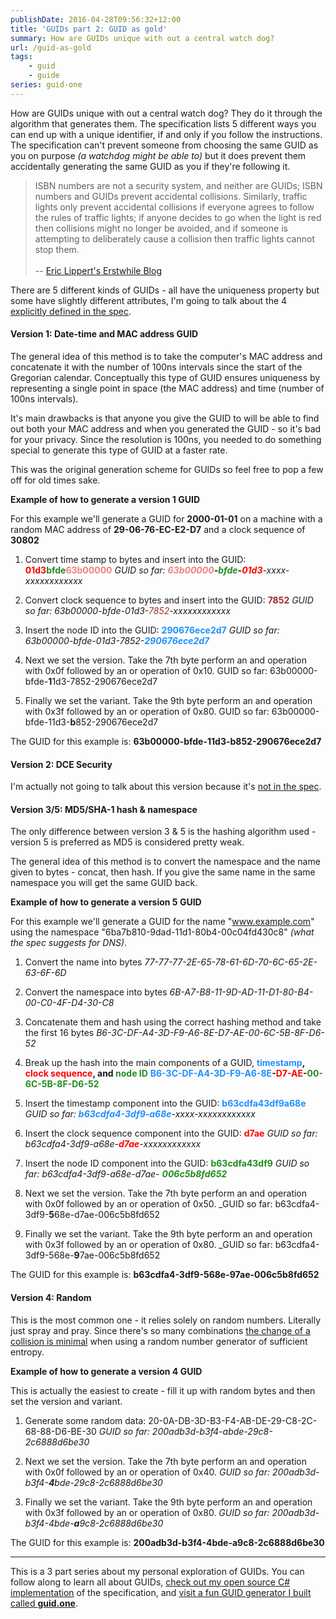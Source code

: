 ```yaml
---
publishDate: 2016-04-28T09:56:32+12:00
title: 'GUIDs part 2: GUID as gold'
summary: How are GUIDs unique with out a central watch dog?
url: /guid-as-gold
tags:
    - guid
    - guide
series: guid-one
---
```


How are GUIDs unique with out a central watch dog? They do it through the algorithm that generates them. The specification lists 5 different ways you can end up with a unique identifier, if and only if you follow the instructions. The specification can't prevent someone from choosing the same GUID as you on purpose *(a watchdog might be able to)* but it does prevent them accidentally generating the same GUID as you if they're following it.

> ISBN numbers are not a security system, and neither are GUIDs; ISBN numbers and GUIDs  prevent accidental collisions. Similarly, traffic lights only prevent accidental collisions if everyone agrees to follow the rules of traffic lights; if anyone decides to go when the light is red then collisions might no longer be avoided, and if someone is attempting to deliberately cause a collision then traffic lights cannot stop them. 
\
\
-- [Eric Lippert's Erstwhile Blog](https://blogs.msdn.microsoft.com/ericlippert/2012/04/24/guid-guide-part-one/)

There are 5 different kinds of GUIDs - all have the uniqueness property but some have slightly different attributes, I'm going to talk about the 4 [explicitly defined in the spec](https://www.ietf.org/rfc/rfc4122.txt).

#### Version 1: Date-time and MAC address GUID

The general idea of this method is to take the computer's MAC address and concatenate it with the number of 100ns intervals since the start of the Gregorian calendar. Conceptually this type of GUID ensures uniqueness by representing a single point in space (the MAC address) and time (number of 100ns intervals).

It's main drawbacks is that anyone you give the GUID to will be able to find out both your MAC address and when you generated the GUID - so it's bad for your privacy. Since the resolution is 100ns, you needed to do something special to generate this type of GUID at a faster rate.

This was the original generation scheme for GUIDs so feel free to pop a few off for old times sake.

**Example of how to generate a version 1 GUID**

For this example we'll generate a GUID for **2000-01-01** on a machine with a random MAC address of **29-06-76-EC-E2-D7** and a clock sequence of **30802**

1. Convert time stamp to bytes and insert into the GUID: **<span style="color:red">01d3</span><span style="color:forestgreen">bfde</span><span style="color:lightcoral">63b00000</span>**
_GUID so far: **<span style="color:lightcoral">63b00000</span>-<span style="color:forestgreen">bfde</span>-<span style="color:red">01d3</span>**-xxxx-xxxxxxxxxxxx_

2. Convert clock sequence to bytes and insert into the GUID: **<span style="color:brown">7852</span>**
_GUID so far: 63b00000-bfde-01d3-<span style="color:brown">7852</span>-xxxxxxxxxxxx_

3. Insert the node ID into the GUID: **<span style="color:dodgerblue">290676ece2d7</span>**
_GUID so far: 63b00000-bfde-01d3-7852-**<span style="color:dodgerblue">290676ece2d7</span>**_

4. Next we set the version. Take the 7th byte perform an and operation with 0x0f followed by an or operation of 0x10.
GUID so far: 63b00000-bfde-**1**1d3-7852-290676ece2d7

5. Finally we set the variant. Take the 9th byte perform an and operation with 0x3f followed by an or operation of 0x80.
GUID so far: 63b00000-bfde-11d3-**b**852-290676ece2d7

The GUID for this example is: **63b00000-bfde-11d3-b852-290676ece2d7**

#### Version 2: DCE Security

I'm actually not going to talk about this version because it's [not in the spec](https://www.ietf.org/rfc/rfc4122.txt).

#### Version 3/5: MD5/SHA-1 hash & namespace

The only difference between version 3 & 5 is the hashing algorithm used - version 5 is preferred as MD5 is considered pretty weak.

The general idea of this method is to convert the namespace and the name given to bytes - concat, then hash. If you give the same name in the same namespace you will get the same GUID back.

**Example of how to generate a version 5 GUID**

For this example we'll generate a GUID for the name "www.example.com" using the namespace "6ba7b810-9dad-11d1-80b4-00c04fd430c8" _(what the spec suggests for DNS)_.

1. Convert the name into bytes
_77-77-77-2E-65-78-61-6D-70-6C-65-2E-63-6F-6D_

2. Convert the namespace into bytes
_6B-A7-B8-11-9D-AD-11-D1-80-B4-00-C0-4F-D4-30-C8_

3. Concatenate them and hash using the correct hashing method and take the first 16 bytes
_B6-3C-DF-A4-3D-F9-A6-8E-D7-AE-00-6C-5B-8F-D6-52_

4. Break up the hash into the main components of a GUID, **<span style="color:dodgerblue">timestamp</span>, <span style="color:red">clock sequence</span>, and <span style="color:forestgreen">node ID</span>**
**<span style="color:dodgerblue">B6-3C-DF-A4-3D-F9-A6-8E</span>-<span style="color:red">D7-AE</span>-<span style="color:forestgreen">00-6C-5B-8F-D6-52</span>**

5. Insert the timestamp component into the GUID: **<span style="color:dodgerblue">b63cdfa43df9a68e</span>**
_GUID so far: **<span style="color:dodgerblue">b63cdfa4-3df9-a68e</span>**-xxxx-xxxxxxxxxxxx_

6. Insert the clock sequence component into the GUID: **<span style="color:red">d7ae</span>**
_GUID so far: b63cdfa4-3df9-a68e-**<span style="color:red">d7ae</span>**-xxxxxxxxxxxx_

7. Insert the node ID component into the GUID: **<span style="color:forestgreen">b63cdfa43df9</span>**
_GUID so far: b63cdfa4-3df9-a68e-d7ae- **<span style="color:forestgreen">006c5b8fd652</span>**_

8. Next we set the version. Take the 7th byte perform an and operation with 0x0f followed by an or operation of 0x50.
_GUID so far: b63cdfa4-3df9-**5**68e-d7ae-006c5b8fd652

9. Finally we set the variant. Take the 9th byte perform an and operation with 0x3f followed by an or operation of 0x80.
_GUID so far: b63cdfa4-3df9-568e-**9**7ae-006c5b8fd652

The GUID for this example is: **b63cdfa4-3df9-568e-97ae-006c5b8fd652**

#### Version 4: Random

This is the most common one - it relies solely on random numbers. Literally just spray and pray. Since there's so many combinations [the change of a collision is minimal](https://en.wikipedia.org/wiki/Universally_unique_identifier#Random_UUID_probability_of_duplicates) when using a random number generator of sufficient entropy.

**Example of how to generate a version 4 GUID**

This is actually the easiest to create - fill it up with random bytes and then set the version and variant.

1. Generate some random data: 20-0A-DB-3D-B3-F4-AB-DE-29-C8-2C-68-88-D6-BE-30 
_GUID so far: 200adb3d-b3f4-abde-29c8-2c6888d6be30_

2. Next we set the version. Take the 7th byte perform an and operation with 0x0f followed by an or operation of 0x40.
_GUID so far: 200adb3d-b3f4-**4**bde-29c8-2c6888d6be30_

3. Finally we set the variant. Take the 9th byte perform an and operation with 0x3f followed by an or operation of 0x80.
_GUID so far: 200adb3d-b3f4-4bde-**a**9c8-2c6888d6be30_

The GUID for this example is: **200adb3d-b3f4-4bde-a9c8-2c6888d6be30**

<hr />

This is a 3 part series about my personal exploration of GUIDs. You can follow along to learn all about GUIDs, [check out my open source C# implementation](https://github.com/myquay/GuidOne) of the specification, and [visit a fun GUID generator I built called <b>guid.one</b>](http://guid.one).